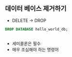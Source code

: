## 데이터 베이스 제거하기


* DELETE -> DROP
```sql
DROP DATABASE hello_world_db;
        
```
* 세미콜론은 필수
* 매우 조심해야 하는 명령어